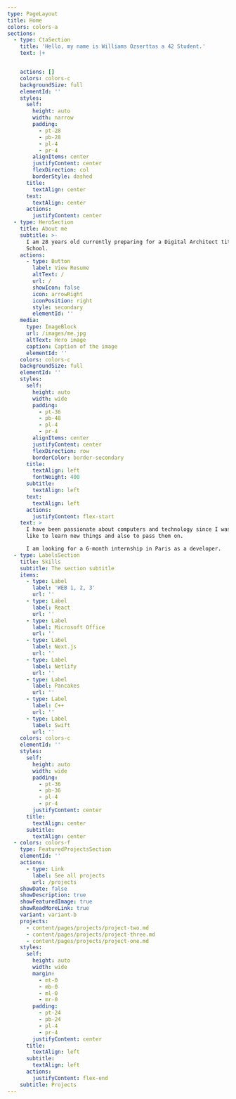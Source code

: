 ```yaml
---
type: PageLayout
title: Home
colors: colors-a
sections:
  - type: CtaSection
    title: 'Hello, my name is Williams Ozserttas a 42 Student.'
    text: |+


    actions: []
    colors: colors-c
    backgroundSize: full
    elementId: ''
    styles:
      self:
        height: auto
        width: narrow
        padding:
          - pt-28
          - pb-28
          - pl-4
          - pr-4
        alignItems: center
        justifyContent: center
        flexDirection: col
        borderStyle: dashed
      title:
        textAlign: center
      text:
        textAlign: center
      actions:
        justifyContent: center
  - type: HeroSection
    title: About me
    subtitle: >-
      I am 28 years old currently preparing for a Digital Architect title at 42
      School.
    actions:
      - type: Button
        label: View Resume
        altText: /
        url: /
        showIcon: false
        icon: arrowRight
        iconPosition: right
        style: secondary
        elementId: ''
    media:
      type: ImageBlock
      url: /images/me.jpg
      altText: Hero image
      caption: Caption of the image
      elementId: ''
    colors: colors-c
    backgroundSize: full
    elementId: ''
    styles:
      self:
        height: auto
        width: wide
        padding:
          - pt-36
          - pb-48
          - pl-4
          - pr-4
        alignItems: center
        justifyContent: center
        flexDirection: row
        borderColor: border-secondary
      title:
        textAlign: left
        fontWeight: 400
      subtitle:
        textAlign: left
      text:
        textAlign: left
      actions:
        justifyContent: flex-start
    text: >
      I have been passionate about computers and technology since I was young, I
      like to learn new things and also to pass them on.

      I am looking for a 6-month internship in Paris as a developer.
  - type: LabelsSection
    title: Skills
    subtitle: The section subtitle
    items:
      - type: Label
        label: 'WEB 1, 2, 3'
        url: ''
      - type: Label
        label: React
        url: ''
      - type: Label
        label: Microsoft Office
        url: ''
      - type: Label
        label: Next.js
        url: ''
      - type: Label
        label: Netlify
        url: ''
      - type: Label
        label: Pancakes
        url: ''
      - type: Label
        label: C++
        url: ''
      - type: Label
        label: Swift
        url: ''
    colors: colors-c
    elementId: ''
    styles:
      self:
        height: auto
        width: wide
        padding:
          - pt-36
          - pb-36
          - pl-4
          - pr-4
        justifyContent: center
      title:
        textAlign: center
      subtitle:
        textAlign: center
  - colors: colors-f
    type: FeaturedProjectsSection
    elementId: ''
    actions:
      - type: Link
        label: See all projects
        url: /projects
    showDate: false
    showDescription: true
    showFeaturedImage: true
    showReadMoreLink: true
    variant: variant-b
    projects:
      - content/pages/projects/project-two.md
      - content/pages/projects/project-three.md
      - content/pages/projects/project-one.md
    styles:
      self:
        height: auto
        width: wide
        margin:
          - mt-0
          - mb-0
          - ml-0
          - mr-0
        padding:
          - pt-24
          - pb-24
          - pl-4
          - pr-4
        justifyContent: center
      title:
        textAlign: left
      subtitle:
        textAlign: left
      actions:
        justifyContent: flex-end
    subtitle: Projects
---
```

